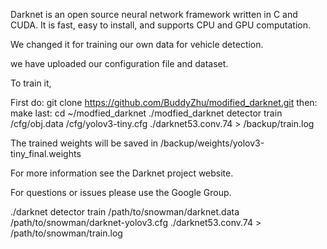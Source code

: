Darknet is an open source neural network framework written in C and CUDA. It is fast, easy to install, and supports CPU and GPU computation.

We changed it for training our own data for vehicle detection.

we have uploaded our configuration file and dataset.

To train it,

First do: 
git clone https://github.com/BuddyZhu/modified_darknet.git
then:
make 
last: 
cd ~/modfied_darknet ./modfied_darknet detector train /cfg/obj.data /cfg/yolov3-tiny.cfg ./darknet53.conv.74 > /backup/train.log

The trained weights will be saved in /backup/weights/yolov3-tiny_final.weights

For more information see the Darknet project website.

For questions or issues please use the Google Group.

./darknet detector train /path/to/snowman/darknet.data /path/to/snowman/darknet-yolov3.cfg ./darknet53.conv.74 > /path/to/snowman/train.log
